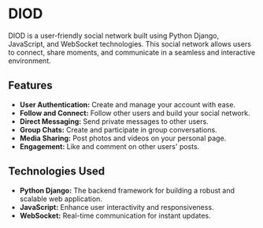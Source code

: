 

# DIOD

DIOD is a user-friendly social network built using Python Django, JavaScript, and WebSocket technologies. This social network allows users to connect, share moments, and communicate in a seamless and interactive environment.

## Features

- **User Authentication:** Create and manage your account with ease.
- **Follow and Connect:** Follow other users and build your social network.
- **Direct Messaging:** Send private messages to other users.
- **Group Chats:** Create and participate in group conversations.
- **Media Sharing:** Post photos and videos on your personal page.
- **Engagement:** Like and comment on other users' posts.

## Technologies Used

- **Python Django:** The backend framework for building a robust and scalable web application.
- **JavaScript:** Enhance user interactivity and responsiveness.
- **WebSocket:** Real-time communication for instant updates.
